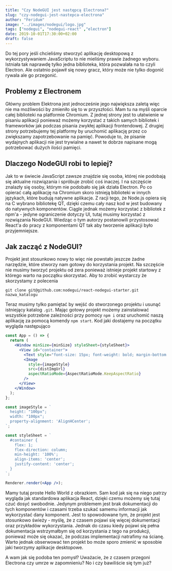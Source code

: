 ```yaml
---
title: "Czy NodeGUI jest następcą Electrona?"
slug: "czy-nodegui-jest-nastepca-electrona"
author: "Feridum"
image: "../images/nodegui/logo.jpg"
tags: ["nodegui", "nodegui-react" ,"electron"]
date: 2019-10-01T17:30:00+02:00
draft: false
---
```


Do tej pory jeśli chcieliśmy stworzyć aplikację desktopową z wykorzystywaniem JavaScriptu to nie mieliśmy prawie żadnego wyboru. Istniała tak naprawdę tylko jedna biblioteka, która pozwalała na to czyli Electron. Ale ostatnio pojawił się nowy gracz, który może nie tylko dogonić rywala ale go przegonić.

<!--more-->

## Problemy z Electronem

Główny problem Elektrona jest jednocześnie jego największa zaletą więc nie ma możliwości by zmieniło się to w przyszłości. Mam tu na myśli oparcie całej biblioteki na platformie Chromium. Z jednej strony jest to ułatwienie w pisaniu aplikacji ponieważ możemy korzystać z takich samych bibliotek i frameworków jak podczas pisania zwykłej aplikacji frontendowej. Z drugiej strony potrzebujemy tej platformy by uruchomić aplikację przez co zwiększamy zapotrzebowanie na pamięć. Powoduje to, że pisanie wydajnych aplikacji nie jest trywialne a nawet te dobrze napisane mogą potrzebować dużych ilości pamięci.

## Dlaczego NodeGUI robi to lepiej?

Jak to w świecie JavaScript zawsze znajdzie się osoba, której nie podobają się aktualne rozwiązania i spróbuje zrobić coś inaczej. I na szczęście znalazły się osoby, którym nie podobało się jak działa Electron. Po co opierać całą aplikację na Chromium skoro istnieją biblioteki w innych językach, które budują natywne aplikacje. Z racji tego, że Node.js opiera się na C wybrano bibliotekę QT, dzięki czemu cały nasz kod w jest budowany do natywnych komponentów. Ciągle jednak możemy korzystać z bibliotek z npm'a - jedyne ograniczenie dotyczy UI, tutaj musimy korzystać z rozwiązania NodeGUI. Wiedząc o tym autorzy postanowili przystosować React'a do pracy z komponentami QT tak aby tworzenie aplikacji było przyjemniejsze.

## Jak zacząć z NodeGUI?

Projekt jest stosunkowo nowy to więc nie powstało jeszcze żadne narzędzie, które stworzy nam gotowy do korzystania projekt. Na szczęście nie musimy tworzyć projektu od zera ponieważ istnieje projekt startowy z którego warto na początku skorzystać. Aby to zrobić wystarczy że skorzystamy z polecenia 

```console
git clone git@github.com:nodegui/react-nodegui-starter.git nazwa_katalogu
```

Teraz musimy tylko pamiętać by wejść do stworzonego projektu i usunąć istniejący katalog `.git`. Mając gotowy projekt możemy zainstalować wszystkie potrzebne zależności przy pomocy `npm i` oraz uruchomić naszą aplikację za pomocą komendy `npm start`. Kod jaki dostajemy na początku wygląda następująco

```jsx
const App = () => {
  return (
    <Window minSize={minSize} styleSheet={styleSheet}>
      <View id="container">
        <Text style="font-size: 15px; font-weight: bold; margin-bottom: 20px;">Hello World</Text>
        <Image
          style={imageStyle}
          src={distImgUrl}
          aspectRatioMode={AspectRatioMode.KeepAspectRatio}
        />
      </View>
    </Window>
  );
};

const imageStyle = `
  height: "100px";
  width: "100px";
  property-alignment: 'AlignHCenter';
`;

const styleSheet = `
  #container {
    flex: 1;
    flex-direction: column;
    min-height: '100%';
    align-items: 'center';
    justify-content: 'center';
  }
`;

Renderer.render(<App />);
```

Mamy tutaj proste Hello World z obrazkiem. Sam kod jak się na niego patrzy wygląda jak standardowa aplikacja React, dzięki czemu możemy się tutaj czuć dosyć swobodnie. Jedynym problemem jest brak dokumentacji do tych komponentów i czasami trzeba szukać samemu informacji jak wykorzystać dany komponent. Jest to spowodowane tym, że projekt jest stosunkowo świeży - myślę, że z czasem pojawi się więcej dokumentacji oraz przykładów wykorzystania. Jednak do czasu kiedy pojawi się pełna dokumentacja wstrzymałbym się od korzystania z tego na produkcji, ponieważ może się okazać, że podczas implementacji natrafimy na ścianę. Warto jednak obserwować ten projekt bo może sporo zmienić w sposobie jaki tworzymy aplikacje desktopowe.

A wam jak się podoba ten pomysł? Uważacie, że z czasem przegoni Electrona czy umrze w zapomnieniu? No i czy bawiliście się tym już?

